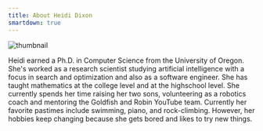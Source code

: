 ```yaml
---
title: About Heidi Dixon
smartdown: true
---
```



![thumbnail](https://gist.githubusercontent.com/wildthinkslaboratory/ac98c0bb68ccf7528dc39fa1922d2bdb/raw/65112faed8dccf0931822d7f6fdfacd9b1e017c9/Heidi.png)  

Heidi earned a Ph.D. in Computer Science from the University of Oregon.  She's worked as a research scientist studying artificial intelligence with a focus in search and optimization and also as a software engineer.  She has taught mathematics at the college level and at the highschool level.  She currently spends her time raising her two sons, volunteering as a robotics coach and mentoring the Goldfish and Robin YouTube team.  Currently her favorite pastimes include swimming, piano, and rock-climbing.  However, her hobbies keep changing because she gets bored and likes to try new things. 